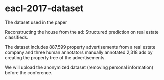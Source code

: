 # eacl-2017-dataset

The dataset used in the paper 

Reconstructing the house from the ad: Structured prediction on real estate classifieds.

The dataset includes 887,599 property advertisements from a real estate company and three human annotators manually annotated 2,318 ads by creating the property tree of the advertisements.

We will upload the anonymized dataset (removing personal information) before the conference.
